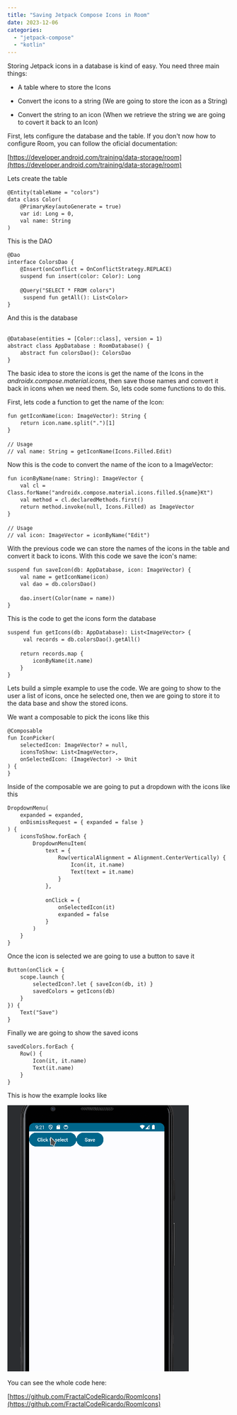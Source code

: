 ```yaml
---
title: "Saving Jetpack Compose Icons in Room"
date: 2023-12-06
categories: 
  - "jetpack-compose"
  - "kotlin"
---
```


Storing Jetpack icons in a database is kind of easy. You need three main things:

- A table where to store the Icons

- Convert the icons to a string (We are going to store the icon as a String)

- Convert the string to an icon (When we retrieve the string we are going to covert it back to an Icon)

First, lets configure the database and the table. If you don't now how to configure Room, you can follow the oficial documentation:

[https://developer.android.com/training/data-storage/room](https://developer.android.com/training/data-storage/room)

Lets create the table

```
@Entity(tableName = "colors")
data class Color(
    @PrimaryKey(autoGenerate = true)
    var id: Long = 0,
    val name: String
)
```

This is the DAO

```
@Dao
interface ColorsDao {
    @Insert(onConflict = OnConflictStrategy.REPLACE)
    suspend fun insert(color: Color): Long

    @Query("SELECT * FROM colors")
     suspend fun getAll(): List<Color>
}
```

And this is the database

```

@Database(entities = [Color::class], version = 1)
abstract class AppDatabase : RoomDatabase() {
    abstract fun colorsDao(): ColorsDao
}
```

The basic idea to store the icons is get the name of the Icons in the _androidx.compose.material.icons_, then save those names and convert it back in icons when we need them. So, lets code some functions to do this.

First, lets code a function to get the name of the Icon:

```
fun getIconName(icon: ImageVector): String {
    return icon.name.split(".")[1]
}

// Usage
// val name: String = getIconName(Icons.Filled.Edit)
```

Now this is the code to convert the name of the icon to a ImageVector:

```
fun iconByName(name: String): ImageVector {
    val cl = Class.forName("androidx.compose.material.icons.filled.${name}Kt")
    val method = cl.declaredMethods.first()
    return method.invoke(null, Icons.Filled) as ImageVector
}

// Usage
// val icon: ImageVector = iconByName("Edit")
```

With the previous code we can store the names of the icons in the table and convert it back to icons. With this code we save the icon's name:

```
suspend fun saveIcon(db: AppDatabase, icon: ImageVector) {
    val name = getIconName(icon)
    val dao = db.colorsDao()

    dao.insert(Color(name = name))
}
```

This is the code to get the icons form the database

```
suspend fun getIcons(db: AppDatabase): List<ImageVector> {
     val records = db.colorsDao().getAll()

    return records.map {
        iconByName(it.name)
    }
}
```

Lets build a simple example to use the code. We are going to show to the user a list of icons, once he selected one, then we are going to store it to the data base and show the stored icons.

We want a composable to pick the icons like this

```
@Composable
fun IconPicker(
    selectedIcon: ImageVector? = null,
    iconsToShow: List<ImageVector>,
    onSelectedIcon: (ImageVector) -> Unit
) {
}
```

Inside of the composable we are going to put a dropdown with the icons like this

```
DropdownMenu(
    expanded = expanded,
    onDismissRequest = { expanded = false }
) {
    iconsToShow.forEach {
        DropdownMenuItem(
            text = {
                Row(verticalAlignment = Alignment.CenterVertically) {
                    Icon(it, it.name)
                    Text(text = it.name)
                }
            },

            onClick = {
                onSelectedIcon(it)
                expanded = false
            }
        )
    }
}
```

Once the icon is selected we are going to use a button to save it

```
Button(onClick = {
    scope.launch {
        selectedIcon?.let { saveIcon(db, it) }
        savedColors = getIcons(db)
    }
}) {
    Text("Save")
}
```

Finally we are going to show the saved icons

```
savedColors.forEach {
    Row() {
        Icon(it, it.name)
        Text(it.name)
    }
}
```

This is how the example looks like

![](images/Peek-2023-12-06-09-21.gif)

You can see the whole code here:

[https://github.com/FractalCodeRicardo/RoomIcons](https://github.com/FractalCodeRicardo/RoomIcons)
